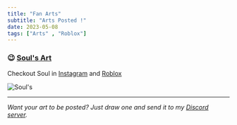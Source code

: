 ```yaml
---
title: "Fan Arts"
subtitle: "Arts Posted !"
date: 2023-05-08
tags: ["Arts" , "Roblox"]
---
```


### 😉 <ins>Soul's Art</ins> 

Checkout Soul in [Instagram](https://www.instagram.com/xxfriyaxx931/) and [Roblox](https://www.roblox.com/users/3210717379/profile)

![Soul's](https://cdn.discordapp.com/attachments/1104373908926373929/1104990826305683486/rn_image_picker_lib_temp_37f2ec9d-d94e-4bfb-b4e2-9d7fd8b9637d.jpg)


---

*Want your art to be posted? Just draw one and send it to my [Discord server](https://discord.com/invite/YWsCyzecDR).*